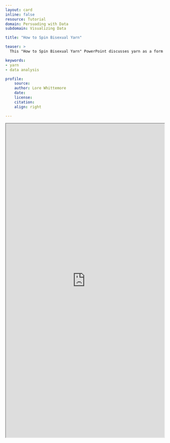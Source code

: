 ```yaml
---
layout: card
inline: false
resource: Tutorial
domain: Persuading with Data
subdomain: Visualizing Data

title: "How to Spin Bisexual Yarn"

teaser: >
  This "How to Spin Bisexual Yarn" PowerPoint discusses yarn as a form of data analysis. 

keywords:
- yarn
- data analysis

profile:
    source:
    author: Lore Whittemore
    date: 
    license: 
    citation:
    align: right

---
```


<iframe width="100%" height="1000" src="https://da4asandbox.github.io/curricularsite/assets/pdf/BisexualYarn.pdf" allowfullscreen>iFrame HERE</iframe>
